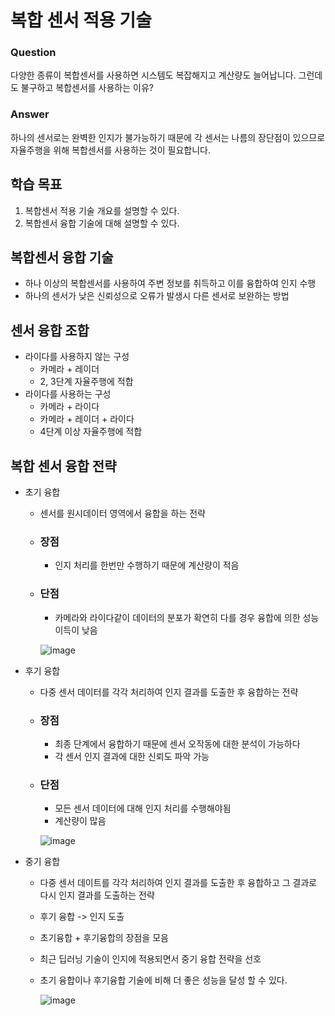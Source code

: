 # 복합 센서 적용 기술

### Question
다양한 종류이 복합센서를 사용하면 시스템도 복잡해지고 계산량도 늘어납니다. 그런데도 불구하고 복합센서를 사용하는 이유?

### Answer
하나의 센서로는 완벽한 인지가 불가능하기 때문에 각 센서는 나름의 장단점이 있으므로 자율주행을 위해 복합센서를 사용하는 것이 필요합니다.

## 학습 목표
1. 복합센서 적용 기술 개요를 설명할 수 있다.
2. 복합센서 융합 기술에 대해 설명할 수 있다.


## 복합센서 융합 기술
* 하나 이상의 복합센서를 사용하여 주변 정보를 취득하고 이를 융합하여 인지 수행
* 하나의 센서가 낮은 신뢰성으로 오류가 발생시 다른 센서로 보완하는 방법

## 센서 융합 조합
* 라이다를 사용하지 않는 구성
  * 카메라 + 레이더
  * 2, 3단계 자율주행에 적합
* 라이다를 사용하는 구성
  * 카메라 + 라이다
  * 카메라 + 레이더 + 라이다
  * 4단계 이상 자율주행에 적합

## 복합 센서 융합 전략
* 초기 융합
  * 센서를 원시데이터 영역에서 융합을 하는 전략
  * ### 장점
    * 인지 처리를 한번만 수행하기 때문에 계산량이 적음
  * ### 단점
    * 카메라와 라이다같이 데이터의 분포가 확연히 다를 경우 융합에 의한 성능 이득이 낮음
  
    ![image](https://user-images.githubusercontent.com/68180205/148562141-ab6e8627-310a-4d0f-bbfa-253cd82cfe53.png)

* 후기 융합
  * 다중 센서 데이터를 각각 처리하여 인지 결과를 도출한 후 융합하는 전략
  * ### 장점
    * 최종 단계에서 융합하기 때문에 센서 오작동에 대한 분석이 가능하다
    * 각 센서 인지 결과에 대한 신뢰도 파악 가능
  * ### 단점
    * 모든 센서 데이터에 대해 인지 처리를 수행해야됨
    * 계산량이 많음
    
    ![image](https://user-images.githubusercontent.com/68180205/148560972-aa5ba6d4-468a-4948-ba08-e1c3fefd6ae0.png)

* 중기 융합
  * 다중 센서 데이트를 각각 처리하여 인지 결과를 도출한 후 융합하고 그 결과로 다시 인지 결과를 도출하는 전략
  * 후기 융합 -> 인지 도출
  * 초기융합 + 후기융합의 장점을 모음
  * 최근 딥러닝 기술이 인지에 적용되면서 중기 융합 전략을 선호
  * 초기 융합이나 후기융합 기술에 비해 더 좋은 성능을 달성 할 수 있다.

    ![image](https://user-images.githubusercontent.com/68180205/148561207-76e50f0d-b720-4b03-bb62-03f82049bff1.png)
